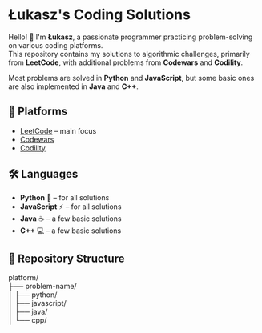 # Łukasz's Coding Solutions

Hello! 👋 I'm **Łukasz**, a passionate programmer practicing problem-solving on various coding platforms.  
This repository contains my solutions to algorithmic challenges, primarily from **LeetCode**, with additional problems from **Codewars** and **Codility**.

Most problems are solved in **Python** and **JavaScript**, but some basic ones are also implemented in **Java** and **C++**.


## 🚀 Platforms
- [LeetCode](https://leetcode.com/problemset/) – main focus
- [Codewars](https://www.codewars.com/dashboard)
- [Codility](https://app.codility.com/programmers/challenges/)


## 🛠️ Languages
- **Python** 🐍 – for all solutions
- **JavaScript** ⚡ – for all solutions
- **Java** ☕ – a few basic solutions
- **C++** 💻 – a few basic solutions


## 📂 Repository Structure
platform/\
├── problem-name/\
│ ├── python/\
│ ├── javascript/\
│ ├── java/\
│ └── cpp/


